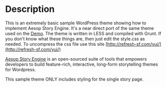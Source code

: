 # Description

This is an extremely basic sample WordPress theme showing how to implement Aesop Story Engine. It's a near direct port of the same theme used on the [Demo](http://playground.aesopstories.com). The theme is written in LESS and compiled with Grunt. If you don't know what these things are, then just edit the style.css as needed. To uncompress the css file use this site [http://refresh-sf.com/yui/](http://refresh-sf.com/yui/)  

[Aesop Story Engine](http://aesopstories.com/story-engine) is an open-sourced suite of tools that empowers developers to build feature-rich, interactive, long-form storytelling themes for Wordpress.  

This sample theme ONLY includes styling for the single story page.

